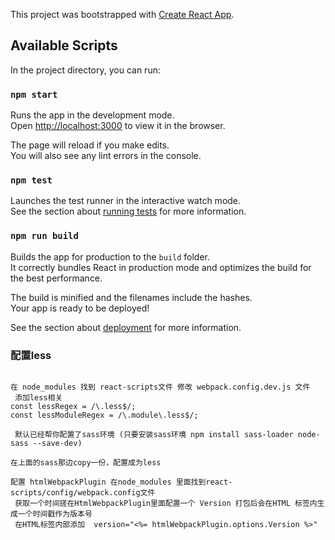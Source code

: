 This project was bootstrapped with [Create React App](https://github.com/facebook/create-react-app).

## Available Scripts

In the project directory, you can run:

### `npm start`

Runs the app in the development mode.<br />
Open [http://localhost:3000](http://localhost:3000) to view it in the browser.

The page will reload if you make edits.<br />
You will also see any lint errors in the console.

### `npm test`

Launches the test runner in the interactive watch mode.<br />
See the section about [running tests](https://facebook.github.io/create-react-app/docs/running-tests) for more information.

### `npm run build`

Builds the app for production to the `build` folder.<br />
It correctly bundles React in production mode and optimizes the build for the best performance.

The build is minified and the filenames include the hashes.<br />
Your app is ready to be deployed!

See the section about [deployment](https://facebook.github.io/create-react-app/docs/deployment) for more information.


### 配置less 
```$xslt

在 node_modules 找到 react-scripts文件 修改 webpack.config.dev.js 文件
 添加less相关
const lessRegex = /\.less$/;
const lessModuleRegex = /\.module\.less$/;

 默认已经帮你配置了sass环境 (只要安装sass环境 npm install sass-loader node-sass --save-dev)

在上面的sass那边copy一份，配置成为less

配置 htmlWebpackPlugin 在node_modules 里面找到react-scripts/config/webpack.config文件
 获取一个时间搓在HtmlWebpackPlugin里面配置一个 Version 打包后会在HTML 标签内生成一个时间戳作为版本号
 在HTML标签内部添加  version="<%= htmlWebpackPlugin.options.Version %>"
```



